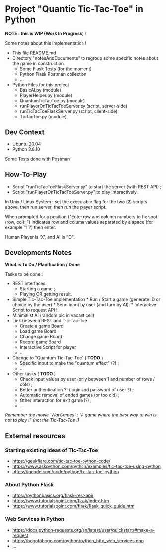 # Project "Quantic Tic-Tac-Toe" in Python

**NOTE : this is WIP (Work In Progress) !**

Some notes about this implementation !
   * This file README.md
   * Directory "notesAndDocuments" to regroup some specific notes about the game in construction
     * Some Flask Tests (for the moment)
     * Python Flask Postman collection
     * ... 
   * Python Files for this project
     * BasicAI.py (module)
     * PlayerHelper.py (module)
     * QuantumTicTacToe.py (module)
     * runPlayerOnTicTacToeServer.py (script, server-side)
     * runTicTacToeFlaskServer.py (script, client-side)
     * TicTacToe.py (module)

## Dev Context

  * Ubuntu 20.04
  * Python 3.8.10

Some Tests done with Postman

## How-To-Play

  * Script "runTicTacToeFlaskServer.py" to start the server (with REST API) ; 
  * Script "runPlayerOnTicTacToeServer.py" to play interactively. 
  
In Unix / Linux System : set the executable flag for the two (2) scripts above, then run server, then run the player script. 

When prompted for a position ("Enter row and column numbers to fix spot (row, col): ") indicates row and column values separated by a space (for example '1 1') then enter. 

Human Player is 'X', and AI is "O". 

## Developments Notes

**What is To Do / Planification / Done**

Tasks to be done : 
  * REST interfaces
    * Starting a game ; 
    * Playing OR getting result. 
   * Simple Tic-Tac-Toe implementation
    * Run / Start a game (generate ID or choice by the user)
    * Send input by user (and turn by AI). 
    * Interactive Script to request API !
  * Minimalist AI (random pic in vacant cell)
  * Link between REST and Tic-Tac-Toe
    * Create a game Board
    * Load game Board
    * Change game Board
    * Record game Board
    * Interactive Script for player
    * ...
  * Change to "Quantum Tic-Tac-Toe" ( **TODO** )
    * Specific input to make the "quantum effect" (?) ; 
    * ... 
  * Other tasks ( **TODO** )
    * Check input values by user (only between 1 and number of rows / cols) ; 
    * Better authentication ?! (login and password of user ?) ; 
    * Automatic removal of ended games (or too old) ; 
    * Other interaction for exit game (?) ; 
    * ... 

*Remember the movie 'WarGames' : "A game where the best way to win is not to play !" (not the Tic-Tac-Toe !)*

## External resources

### Starting existing ideas of Tic-Tac-Toe

  * https://geekflare.com/tic-tac-toe-python-code/
  * https://www.askpython.com/python/examples/tic-tac-toe-using-python
  * https://iqcode.com/code/python/tic-tac-toe-python

### About Python Flask

  * https://pythonbasics.org/flask-rest-api/
  * https://www.tutorialspoint.com/flask/index.htm
  * https://www.tutorialspoint.com/flask/flask_quick_guide.htm

### Web Services in Python

  * https://docs.python-requests.org/en/latest/user/quickstart/#make-a-request
  * https://bogotobogo.com/python/python_http_web_services.php
  * ...


